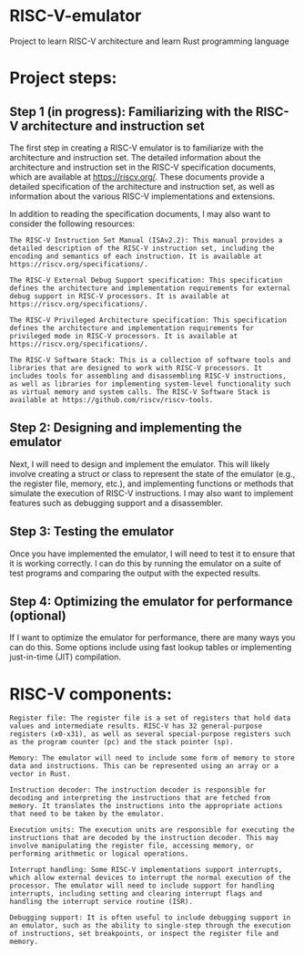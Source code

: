 # RISC-V-emulator
Project to learn RISC-V architecture and learn Rust programming language

# Project steps:

## Step 1 (in progress): Familiarizing with the RISC-V architecture and instruction set

The first step in creating a RISC-V emulator is to familiarize with the architecture and instruction set. The detailed information about the architecture and instruction set in the RISC-V specification documents, which are available at https://riscv.org/.
These documents provide a detailed specification of the architecture and instruction set, as well as information about the various RISC-V implementations and extensions.

In addition to reading the specification documents, I may also want to consider the following resources:

    The RISC-V Instruction Set Manual (ISAv2.2): This manual provides a detailed description of the RISC-V instruction set, including the encoding and semantics of each instruction. It is available at https://riscv.org/specifications/.

    The RISC-V External Debug Support specification: This specification defines the architecture and implementation requirements for external debug support in RISC-V processors. It is available at https://riscv.org/specifications/.

    The RISC-V Privileged Architecture specification: This specification defines the architecture and implementation requirements for privileged mode in RISC-V processors. It is available at https://riscv.org/specifications/.

    The RISC-V Software Stack: This is a collection of software tools and libraries that are designed to work with RISC-V processors. It includes tools for assembling and disassembling RISC-V instructions, as well as libraries for implementing system-level functionality such as virtual memory and system calls. The RISC-V Software Stack is available at https://github.com/riscv/riscv-tools.

## Step 2: Designing and implementing the emulator

Next, I will need to design and implement the emulator. This will likely involve creating a struct or class to represent the state of the emulator (e.g., the register file, memory, etc.), and implementing functions or methods that simulate the execution of RISC-V instructions. I may also want to implement features such as debugging support and a disassembler.

## Step 3: Testing the emulator

Once you have implemented the emulator, I will need to test it to ensure that it is working correctly. I can do this by running the emulator on a suite of test programs and comparing the output with the expected results.

## Step 4: Optimizing the emulator for performance (optional)

If I want to optimize the emulator for performance, there are many ways you can do this. Some options include using fast lookup tables or implementing just-in-time (JIT) compilation.

# RISC-V components:

    Register file: The register file is a set of registers that hold data values and intermediate results. RISC-V has 32 general-purpose registers (x0-x31), as well as several special-purpose registers such as the program counter (pc) and the stack pointer (sp).

    Memory: The emulator will need to include some form of memory to store data and instructions. This can be represented using an array or a vector in Rust.

    Instruction decoder: The instruction decoder is responsible for decoding and interpreting the instructions that are fetched from memory. It translates the instructions into the appropriate actions that need to be taken by the emulator.

    Execution units: The execution units are responsible for executing the instructions that are decoded by the instruction decoder. This may involve manipulating the register file, accessing memory, or performing arithmetic or logical operations.

    Interrupt handling: Some RISC-V implementations support interrupts, which allow external devices to interrupt the normal execution of the processor. The emulator will need to include support for handling interrupts, including setting and clearing interrupt flags and handling the interrupt service routine (ISR).

    Debugging support: It is often useful to include debugging support in an emulator, such as the ability to single-step through the execution of instructions, set breakpoints, or inspect the register file and memory.

